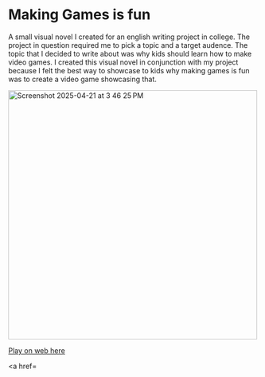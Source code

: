 
# Making Games is fun
A small visual novel I created for an english writing project in college. The project in question required me to pick a topic and a target audence. The topic that I decided to write about
was why kids should learn how to make video games. I created this visual novel in conjunction with my project because I felt the best way to showcase to kids why making games is fun was
to create a video game showcasing that.


<img width="500" alt="Screenshot 2025-04-21 at 3 46 25 PM" src="https://github.com/user-attachments/assets/d2611daf-1b2c-4bb7-bffe-cbb55d88cfed" />


<a href="https://woodrowcrawford.github.io/MakingGamesIsFun-VisualNovel/">Play on web here</a>

<a href=



